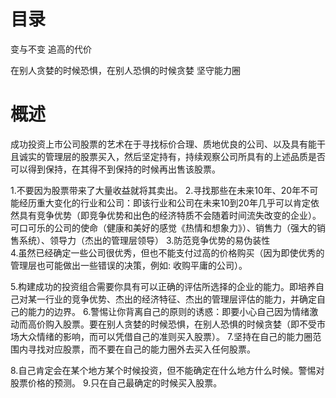 # 目录
变与不变
追高的代价

在别人贪婪的时候恐惧，在别人恐惧的时候贪婪
坚守能力圈

# 概述
成功投资上市公司股票的艺术在于寻找标价合理、质地优良的公司、以及具有能干且诚实的管理层的股票买入，然后坚定持有，持续观察公司所具有的上述品质是否可以得到保持，在其得不到保持的时候再出售该股票。

1.不要因为股票带来了大量收益就将其卖出。
2.寻找那些在未来10年、20年不可能经历重大变化的行业和公司：即该行业和公司在未来10到20年几乎可以肯定依然具有竞争优势（即竞争优势和出色的经济特质不会随着时间流失改变的企业）。
  可口可乐的公司的使命（健康和美好的感觉《热情和想象力》）、销售力（强大的销售系统）、领导力（杰出的管理层领导）
3.防范竞争优势的易伪装性  
4.虽然已经确定一些公司很优秀，但也不能支付过高的价格购买（因为即使优秀的管理层也可能做出一些错误的决策，例如: 收购平庸的公司）。

5.构建成功的投资组合需要你具有可以正确的评估所选择的企业的能力。即培养自己对某一行业的竞争优势、杰出的经济特征、杰出的管理层评估的能力，并确定自己的能力的边界。
6.警惕让你背离自己的原则的诱惑：即要小心自己因为情绪激动而高价购入股票。要在别人贪婪的时候恐惧，在别人恐惧的时候贪婪（即不受市场大众情绪的影响，而可以凭借自己的准则买入股票）。
7.坚持在自己的能力圈范围内寻找对应股票，而不要在自己的能力圈外去买入任何股票。

8.自己肯定会在某个地方某个时候投资，但不能确定在什么地方什么时候。警惕对股票价格的预测。
9.只在自己最确定的时候买入股票。

